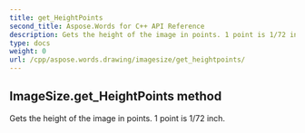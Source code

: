 ```yaml
---
title: get_HeightPoints
second_title: Aspose.Words for C++ API Reference
description: Gets the height of the image in points. 1 point is 1/72 inch. 
type: docs
weight: 0
url: /cpp/aspose.words.drawing/imagesize/get_heightpoints/
---
```

## ImageSize.get_HeightPoints method


Gets the height of the image in points. 1 point is 1/72 inch.

